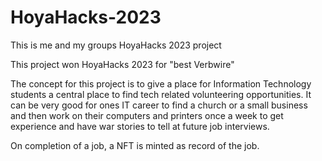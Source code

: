 # HoyaHacks-2023
This is me and my groups HoyaHacks 2023 project

This project won HoyaHacks 2023 for "best Verbwire"


The concept for this project is to give a place for Information Technology students a central place to find tech related volunteering opportunities. It can be very good for ones IT career to find a church or a small business and then work on their computers and printers once a week to get experience and have war stories to tell at future job interviews. 

On completion of a job, a NFT is minted as record of the job. 

